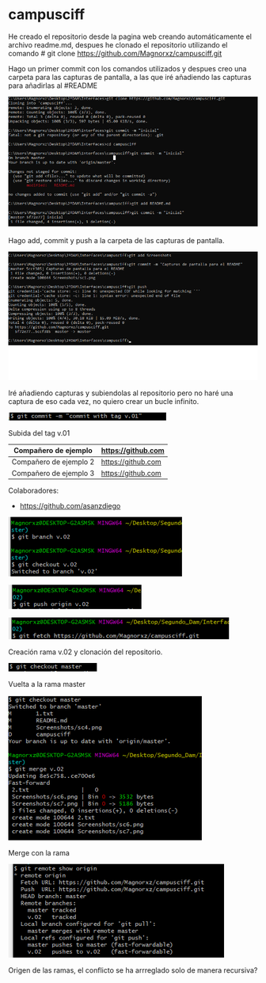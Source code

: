# campusciff

He creado el repositorio desde la pagina web creando automáticamente el archivo readme.md, despues he clonado el repositorio
utilizando el comando # git clone https://github.com/Magnorxz/campusciff.git

Hago un primer commit con los comandos utilizados y despues creo una carpeta para las capturas de pantalla, a las que
iré añadiendo las capturas para añadirlas al #README


![Screenshot](https://github.com/Magnorxz/campusciff/blob/master/Screenshots/sc1.png)

Hago add, commit y push a la carpeta de las capturas de pantalla.


![Screenshot](https://github.com/Magnorxz/campusciff/blob/master/Screenshots/sc2.png)


Iré añadiendo capturas y subiendolas al repositorio pero no haré una captura de eso cada vez, no quiero crear un bucle infinito.

![Screenshot](https://github.com/Magnorxz/campusciff/blob/master/Screenshots/sc3.png)

Subida del tag v.01

| Compañero de ejemplo   | https://github.com |
|------------------------|------------|
| Compañero de ejemplo 2 | https://github.com |
| Compañero de ejemplo 3 | https://github.com |

Colaboradores: 

- https://github.com/asanzdiego

![Screenshot](https://github.com/Magnorxz/campusciff/blob/master/Screenshots/sc4.png)

![Screenshot](https://github.com/Magnorxz/campusciff/blob/master/Screenshots/sc6.png)

![Screenshot](https://github.com/Magnorxz/campusciff/blob/master/Screenshots/sc7.png)

Creación rama v.02 y clonación del repositorio.

![Screenshot](https://github.com/Magnorxz/campusciff/blob/master/Screenshots/sc5.png)

Vuelta a la rama master


![Screenshot](https://github.com/Magnorxz/campusciff/blob/master/Screenshots/sc8.png)

Merge con la rama

![Screenshot](https://github.com/Magnorxz/campusciff/blob/master/Screenshots/sc9.png)

Origen de las ramas, el conflicto se ha arrreglado solo de manera recursiva?



